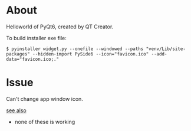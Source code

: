 # About

Helloworld of PyQt6, created by QT Creator.

To build installer exe file:

    $ pyinstaller widget.py --onefile --windowed --paths "venv/Lib/site-packages" --hidden-import PySide6 --icon="favicon.ico" --add-data="favicon.ico;."


# Issue

Can't change app window icon.

[see also](https://stackoverflow.com/questions/24363719/pyinstaller-cant-change-the-shortcut-icon)
- none of these is working